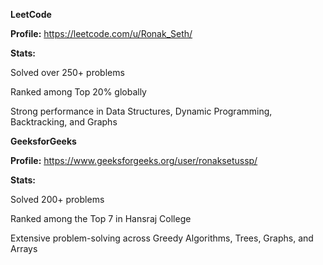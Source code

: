 **LeetCode**

**Profile:** https://leetcode.com/u/Ronak_Seth/

**Stats:**

Solved over 250+ problems

Ranked among Top 20% globally

Strong performance in Data Structures, Dynamic Programming, Backtracking, and Graphs



**GeeksforGeeks**

**Profile:** https://www.geeksforgeeks.org/user/ronaksetussp/

**Stats:**

Solved 200+ problems

Ranked among the Top 7 in Hansraj College

Extensive problem-solving across Greedy Algorithms, Trees, Graphs, and Arrays

